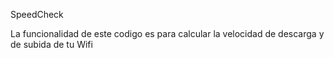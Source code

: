 SpeedCheck


La funcionalidad de este codigo es para calcular la velocidad de descarga y de subida de tu Wifi

